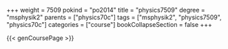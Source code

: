 +++
weight = 7509
pokind = "po2014"
title = "physics7509"
degree = "msphysik2"
parents = ["physics70c"]
tags = ["msphysik2", "physics7509", "physics70c"]
categories = ["course"]
bookCollapseSection = false
+++

{{< genCoursePage >}}
